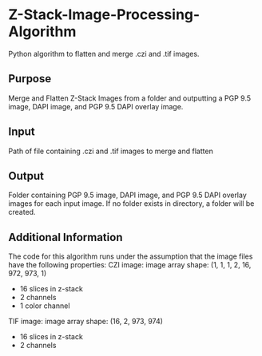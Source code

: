 # Z-Stack-Image-Processing-Algorithm
Python algorithm to flatten and merge .czi and .tif images.

## Purpose
Merge and Flatten Z-Stack Images from a folder and outputting a PGP 9.5 image, DAPI image, and PGP 9.5 DAPI 
overlay image.

## Input
Path of file containing .czi and .tif images to merge and flatten

## Output
Folder containing PGP 9.5 image, DAPI image, and PGP 9.5 DAPI overlay images for each input image. If no folder 
exists in directory, a folder will be created.

## Additional Information
The code for this algorithm runs under the assumption that the image files have the following properties:
CZI image: 
image array shape: (1, 1, 1, 2, 16, 972, 973, 1)
- 16 slices in z-stack
- 2 channels
- 1 color channel

TIF image: 
image array shape: (16, 2, 973, 974)
- 16 slices in z-stack
- 2 channels
